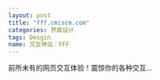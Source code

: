 ```yaml
---
layout: post
title: "fff.cmiscm.com"
categories: 界面设计
tags: Desgin
name: 交互神站：FFF
---
```

前所未有的网页交互体验！震惊你的各种交互...
<!--break-->
